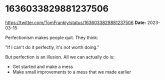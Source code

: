 # 1636033829881237506
https://twitter.com/TomFrankly/status/1636033829881237506
**Date:** 2023-03-15

Perfectionism makes people quit. They think:

"If I can't do it perfectly, it's not worth doing."

But perfection is an illusion. All we can actually do is:

- Get started and make a mess
- Make small improvements to a mess that we made earlier
